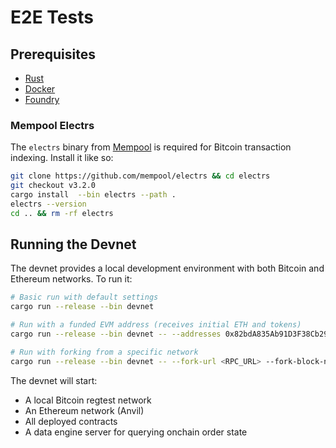 # E2E Tests 

## Prerequisites
- [Rust](https://www.rust-lang.org/tools/install) 
- [Docker](https://docs.docker.com/get-docker/) 
- [Foundry](https://getfoundry.sh) 

### Mempool Electrs
The `electrs` binary from [Mempool](https://github.com/mempool/electrs) is required for Bitcoin transaction indexing. Install it like so:
```bash
git clone https://github.com/mempool/electrs && cd electrs
git checkout v3.2.0
cargo install  --bin electrs --path .
electrs --version 
cd .. && rm -rf electrs
```

## Running the Devnet
The devnet provides a local development environment with both Bitcoin and Ethereum networks. To run it:

```bash
# Basic run with default settings
cargo run --release --bin devnet

# Run with a funded EVM address (receives initial ETH and tokens)
cargo run --release --bin devnet -- --addresses 0x82bdA835Ab91D3F38Cb291030A5B0e6Dff086d44

# Run with forking from a specific network
cargo run --release --bin devnet -- --fork-url <RPC_URL> --fork-block-number <BLOCK_NUMBER>
```

The devnet will start:
- A local Bitcoin regtest network
- An Ethereum network (Anvil)
- All deployed contracts
- A data engine server for querying onchain order state 